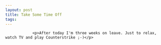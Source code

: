 ```yaml
---
layout: post
title: Take Some Time Off
tags:
---
```



                <p>After today I'm three weeks on leave. Just to relax, watch TV and play Counterstrike ;-)</p>
